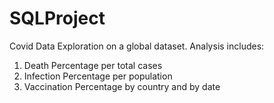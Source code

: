 # SQLProject

Covid Data Exploration on a global dataset.
Analysis includes:
1. Death Percentage per total cases
2. Infection Percentage per population
3. Vaccination Percentage by country and by date
